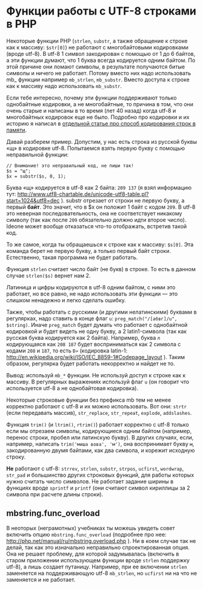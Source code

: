# Функции работы с UTF-8 строками в PHP

Некоторые функции PHP (`strlen`, `substr`, а также обращение к строке как к массиву: `$str[0]`) не работают с многобайтовыми кодировками (вроде utf-8). В utf-8 1 символ закодирован с помощью от 1 до 6 байтов, а эти функции думают, что 1 буква всегда кодируется одним байтом. По этой причине они ломают символы, в результате получаются битые символы и ничего не работает. Потому вместо них надо использовать mb_ функции например `mb_strlen`, `mb_substr`. Вместо доступа к строке как к массиву надо использовать `mb_substr`.

Если тебе интересно, почему эти функции поддерживают только однобайтные кодировки, а не многобайтные, то причина в том, что они очень старые и написаны в то время (лет 40 назад) когда utf-8 и многобайтных кодировок еще не было. Подробно про кодировки и их историю я написал в [отдельной статье про способ кодирования строк в памяти](../cs/strings.md).

Давай разберем пример. Допустим, у нас есть строка из русской буквы «щ» в кодировке utf-8. Попытаемся взять первую букву с помощью неправильной функции:

    // Внимание! это неправильный код, не пиши так!
    $s = "щ";
    $x = substr($s, 0, 1);

Буква «щ» кодируется в utf-8 как 2 байта: `209 137` (я взял информацию тут: http://www.utf8-chartable.de/unicode-utf8-table.pl?start=1024&utf8=dec ). substr отрезает от строки не первую букву, а первый **байт**. Это значит, что в $x он положит 1 байт с кодом `209`. В utf-8 это неверная последовательность, она не соответствует никакому символу (так как после `209` обязательно должно идти второе число). Ideone может вообще отказаться что-то отображать, встретив такой код. 

То же самое, когда ты обращаешься к строке как к массиву: `$s[0]`. Эта команда берет не первую букву, а только первый байт строки. Естественно, такая программа не будет работать.

Функция `strlen` считает число байт (не букв) в строке. То есть в данном случае `strlen($s)` вернет нам 2.

Латиница и цифры кодируются в utf-8 одним байтом, с ними это работает, но все равно, не надо использовать эти функции — это слишком ненадежно и легко сделать ошибку.

Также, чтобы работать с русскими (и другими нелатинскими) буквами в регулярках, надо ставить в конце флаг `u`: `preg_match("/[абвг]/u", $string)`. Иначе `preg_match` будет думать что работает с однобайтной кодировкой и будет видеть не одну букву, а 2 latin1-символа (так как русская буква кодируется как 2 байта). Например, буква `л` кодирующаяся как `208 187` будет восприниматься как 2 символа с кодами `208` и `187`, то есть `Ð»` (кодировка latin-1: http://en.wikipedia.org/wiki/ISO/IEC_8859-1#Codepage_layout ). Таким образом, регулярка будет работать некорректно и найдет не то.

Вывод: используй `mb_*` функции. Не используй доступ к строке как к массиву. В регулярных выражениях используй флаг `u` (он говорит что используется utf-8 а не однобайтовая кодировка).

Некоторые строковые функции без префикса mb тем не менее корректно работают с utf-8 и их можно использовать. Вот они: `strtr` (если передавать массив), `str_replace`, `str_repeat`, `explode`, `addslashes`.

Функция `trim()` (и `ltrim()`, `rtrim()`) работает корректно с utf-8 только если мы отрезаем символы, кодирующиеся одним байтом (например, перенос строки, пробел или латинскую букву). В других случаях, если, например, написать `trim('миша вова', 'м')`, она воспринимает букву `м`, закодированную двумя байтами, как два символа, и корежит исходную строку.

**Не** работают с utf-8: `strrev`, `strlen`, `substr`, `strpos`, `ucfirst`, `wordwrap`, `str_pad` и большинство других строковых функций, для работы которых нужно считать число символов. Не работает задание ширины в функциях вроде `sprintf` и `printf` (они считают символ кириллицы за 2 символа при расчете длины строки).

##  mbstring.func_overload

В неоторых (неграмотных) учебниках ты можешь увидеть совет включить опцию  `mbstring.func_overload` (подробнее про нее: http://php.net/manual/ru/mbstring.overload.php ). Ни в коем случае так не делай, так как это изначально неправильно спроектированная опция. Она не решает проблему, для которой задумывалась (включить в старом приложении использующем функции вроде `strlen` поддержку utf-8), а лишь создает путаницу. Например, при ее включении `strlen` заменяется на поддерживающую utf-8 `mb_strlen`, но `ucfirst` ни на что не заменяется и не работает.
